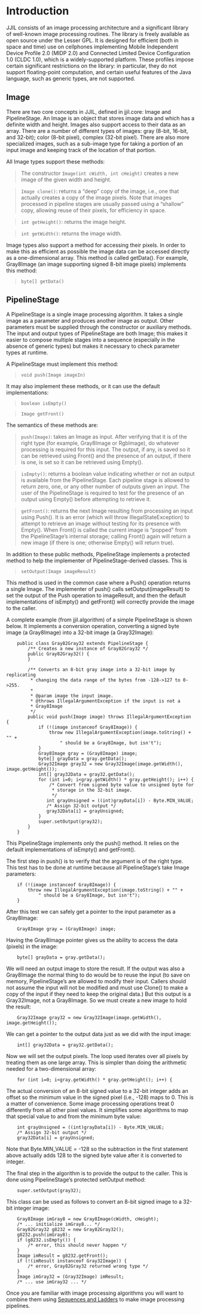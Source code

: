 # Introduction #

JJIL consists of an image processing architecture and a significant library of well-known image processing routines. The library is freely available as open source under the Lesser GPL. It is designed for efficient (both in space and time) use on cellphones implementing Mobile Independent Device Profile 2.0 (MIDP 2.0) and Connected Limited Device Configuration 1.0 (CLDC 1.0), which is a widely-supported platform. These profiles impose certain significant restrictions on the library: in particular, they do not support floating-point computation, and certain useful features of the Java language, such as generic types, are not supported.

## Image ##

There are two core concepts in JJIL, defined in jjil.core: Image and PipelineStage. An Image is an object that stores image data and which has a definite width and height. Images also support access to their data as an array. There are a number of different types of images: gray (8-bit, 16-bit, and 32-bit); color (8-bit pixel), complex (32-bit pixel). There are also more specialized images, such as a sub-image type for taking a portion of an input image and keeping track of the location of that portion.

All Image types support these methods:

> The constructor `Image(int cWidth, int cHeight)` creates a new image of the given width and height.

> `Image clone()`: returns a “deep” copy of the image, i.e., one that actually creates a copy of the image pixels. Note that images processed in pipeline stages are usually passed using a “shallow” copy, allowing reuse of their pixels, for efficiency in space.

> `int getHeight()`: returns the image height.

> `int getWidth()`: returns the image width.

Image types also support a method for accessing their pixels. In order to make this as efficient as possible the image data can be accessed directly as a one-dimensional array. This method is called getData(). For example, Gray8Image (an image supporting signed 8-bit image pixels) implements this method:

> `byte[] getData()`

## PipelineStage ##

A PipelineStage is a single image processing algorithm. It takes a single image as a parameter and produces another image as output. Other parameters must be supplied through the constructor or auxiliary methods. The input and output types of PipelineStage are both Image; this makes it easier to compose multiple stages into a sequence (especially in the absence of generic types) but makes it necessary to check parameter types at runtime.

A PipelineStage must implement this method:

> `void push(Image imageIn)`

It may also implement these methods, or it can use the default implementations:

> `boolean isEmpty()`

> `Image getFront()`

The semantics of these methods are:

> `push(Image)`: takes an Image as input. After verifying that it is of the right type (for example, Gray8Image or RgbImage), do whatever processing is required for this input. The output, if any, is saved so it can be retrieved using Front() and the presence of an output, if there is one, is set so it can be retrieved using Empty().

> `isEmpty()`: returns a boolean value indicating whether or not an output is available from the PipelineStage. Each pipeline stage is allowed to return zero, one, or any other number of outputs given an input. The user of the PipelineStage is required to test for the presence of an output using Empty() before attempting to retrieve it.

> `getFront()`: returns the next Image resulting from processing an input using Push(). It is an error (which will throw IllegalStateException) to attempt to retrieve an image without testing for its presence with Empty(). When Front() is called the current image is “popped” from the PipelineStage’s internal storage; calling Front() again will return a new image (if there is one; otherwise Empty() will return true).

In addition to these public methods, PipelineStage implements a protected method to help the implementer of PipelineStage-derived classes. This is

> `setOutput(Image imageResult)`

This method is used in the common case where a Push() operation returns a single Image. The implementer of push() calls setOutput(imageResult) to set the output of the Push operation to imageResult, and then the default implementations of isEmpty() and getFront() will correctly provide the image to the caller.

A complete example (from jjil.algorithm) of a simple PipelineStage is shown below. It implements a conversion operation, converting a signed byte image (a Gray8Image) into a 32-bit image (a Gray32Image):
```
    public class Gray82Gray32 extends PipelineStage {
        /** Creates a new instance of Gray82Gray32 */
        public Gray82Gray32() {
        }

        /** Converts an 8-bit gray image into a 32-bit image by replicating
         * changing the data range of the bytes from -128->127 to 0->255.
         *
         * @param image the input image.
         * @throws IllegalArgumentException if the input is not a
         * Gray8Image
         */
        public void push(Image image) throws IllegalArgumentException {
            if (!(image instanceof Gray8Image)) {
                throw new IllegalArgumentException(image.toString() + "" +
                    " should be a Gray8Image, but isn't");
            }
            Gray8Image gray = (Gray8Image) image;
            byte[] grayData = gray.getData();
            Gray32Image gray32 = new Gray32Image(image.getWidth(), image.getHeight());
            int[] gray32Data = gray32.getData();
            for (int i=0; i<gray.getWidth() * gray.getHeight(); i++) {
                /* Convert from signed byte value to unsigned byte for
                 * storage in the 32-bit image.
                 */
               int grayUnsigned = ((int)grayData[i]) - Byte.MIN_VALUE;
               /* Assign 32-bit output */
               gray32Data[i] = grayUnsigned;
            }
            super.setOutput(gray32);
        }
    }
```
This PipelineStage implements only the push() method. It relies on the default implementations of isEmpty() and getFront().

The first step in push() is to verify that the argument is of the right type. This test has to be done at runtime because all PipelineStage’s take Image parameters:
```
    if (!(image instanceof Gray8Image)) {
        throw new IllegalArgumentException(image.toString() + "" +
            " should be a Gray8Image, but isn't");
    }
```
After this test we can safely get a pointer to the input parameter as a Gray8Image:
```
    Gray8Image gray = (Gray8Image) image;
```
Having the Gray8Image pointer gives us the ability to access the data (pixels) in the image:
```
    byte[] grayData = gray.getData();
```
We will need an output image to store the result. If the output was also a Gray8Image the normal thing to do would be to reuse the input (to save on memory, PipelineStage’s are allowed to modify their input. Callers should not assume the input will not be modified and must use Clone() to make a copy of the input if they need to keep the original data.) But this output is a Gray32Image, not a Gray8Image. So we must create a new image to hold the result:
```
    Gray32Image gray32 = new Gray32Image(image.getWidth(), image.getHeight());
```
We can get a pointer to the output data just as we did with the input image:
```
    int[] gray32Data = gray32.getData();
```
Now we will set the output pixels. The loop used iterates over all pixels by treating them as one large array. This is simpler than doing the arithmetic needed for a two-dimensional array:
```
    for (int i=0; i<gray.getWidth() * gray.getHeight(); i++) {
```
The actual conversion of an 8-bit signed value to a 32-bit integer adds an offset so the minimum value in the signed pixel (i.e., -128) maps to 0. This is a matter of convenience. Some image processing operations treat 0 differently from all other pixel values. It simplifies some algorithms to map that special value to and from the minimum byte value:
```
    int grayUnsigned = ((int)grayData[i]) - Byte.MIN_VALUE;
    /* Assign 32-bit output */
    gray32Data[i] = grayUnsigned;
```
Note that Byte.MIN\_VALUE = -128 so the subtraction in the first statement above actually adds 128 to the signed byte value after it is converted to integer.

The final step in the algorithm is to provide the output to the caller. This is done using PipelineStage’s protected setOutput method:
```
    super.setOutput(gray32);
```
This class can be used as follows to convert an 8-bit signed image to a 32-bit integer image:
```
    Gray8Image imGray8 = new Gray8Image(cWidth, cHeight);
    /* ... initialize imGray8... */
    Gray82Gray32 g8232 = new Gray82Gray32();
    g8232.push(imGray8);
    if (g8232.isEmpty()) {
        /* error, this should never happen */
    }
    Image imResult = g8232.getFront();
    if (!(imResult instanceof Gray32Image)) {
        /* error, Gray82Gray32 returned wrong type */
    }
    Image imGray32 = (Gray32Image) imResult;
    /* ... use imGray32 ... */
```
Once you are familiar with image processing algorithms you will want to combine them using [Sequences and Ladders](SequencesAndLadders.md) to make image processing pipelines.